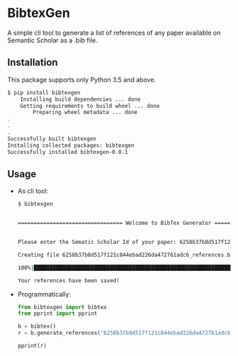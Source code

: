 # BibtexGen

A simple cli tool to generate a list of references of any paper available on Semantic Scholar as a .bib file.

## Installation

This package supports only Python 3.5 and above.

```bash
$ pip install bibtexgen
    Installing build dependencies ... done
    Getting requirements to build wheel ... done
        Preparing wheel metadata ... done
.
.
.
Successfully built bibtexgen
Installing collected packages: bibtexgen
Successfully installed bibtexgen-0.0.1
```

## Usage

* As cli tool:

    ```bash
    $ bibtexgen


    ================================= Welcome to BibTex Generator =================================


    Please enter the Sematic Scholar Id of your paper: 6258b37b8d517f121c844ebad226da472761adc6

    Creating file 6258b37b8d517f121c844ebad226da472761adc6_references.bib

    100%|████████████████████████████████████████████████████████████████████████████████████| 8/8 [00:21<00:00,  2.63s/papers]

    Your references have been saved!
    ```

* Programmatically:

    ```python
    from bibtexgen import bibtex
    from pprint import pprint

    b = bibtex()
    r = b.generate_references('6258b37b8d517f121c844ebad226da472761adc6')

    pprint(r)
    ```
